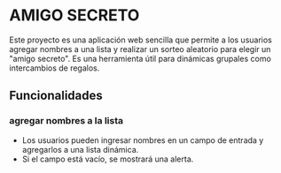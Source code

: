 <h1>AMIGO SECRETO</h1>
<p>Este proyecto es una aplicación web sencilla que permite a los usuarios agregar nombres a una lista y realizar un sorteo aleatorio para elegir un "amigo secreto". Es una herramienta útil para dinámicas grupales como intercambios de regalos.</p>

<h2>Funcionalidades</h2>
<h3>agregar nombres a la lista</h3>

- Los usuarios pueden ingresar nombres en un campo de entrada y agregarlos a una lista dinámica.
- Si el campo está vacío, se mostrará una alerta.
